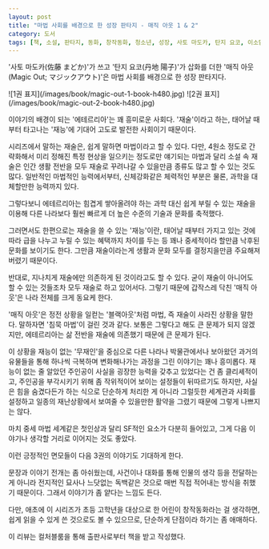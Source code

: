```yaml
---
layout: post
title: "마법 사회를 배경으로 한 성장 판타지 - 매직 아웃 1 & 2"
category: 도서
tags: [책, 소설, 판타지, 동화, 창작동화, 청소년, 성장, 사토 마도카, 탄지 요코, 이소담, 길벗스쿨, 컬처블룸, 서평]
---
```


'사토 마도카(佐藤 まどか)'가 쓰고
'탄지 요코(丹地 陽子)'가 삽화를 더한
'매직 아웃(Magic Out; マジックアウト)'은
마법 사회를 배경으로 한 성장 판타지다.

<p class="center" markdown="1">
![1권 표지](/images/book/magic-out-1-book-h480.jpg)
![2권 표지](/images/book/magic-out-2-book-h480.jpg)
</p>

이야기의 배경이 되는 '에테르리아'는 꽤 흥미로운 사회다.
'재술'이라고 하는, 태어날 때부터 타고나는 '재능'에 기대어 고도로 발전한 사회이기 때문이다.

시리즈에서 말하는 재술은, 쉽게 말하면 마법이라고 할 수 있다.
다만, 4원소 정도로 간략화해서 미리 정해진 특정 현상을 일으키는 정도로만 얘기되는 마법과 달리
소설 속 재술은 인간 생활 전반을 모두 재술로 꾸려나갈 수 있을만큼 종류도 많고 할 수 있는 것도 많다.
일반적인 마법적인 능력에서부터, 신체강화같은 체력적인 부분은 물론, 과학을 대체할만한 능력까지 있다.

그렇다보니 에테르리아는 힘겹게 쌓아올려야 하는 과학 대신
쉽게 부릴 수 있는 재술을 이용해
다른 나라보다 훨씬 빠르게 더 높은 수준의 기술과 문화를 축적했다.

그러면서도 한편으로는 재술을 쓸 수 있는 '재능'이란, 태어날 때부터 가지고 있는 것에 따라 급을 나누고
누릴 수 있는 혜택까지 차이를 두는 등
꽤나 중세적이라 할만큼 낙후된 문화를 보이기도 한다.
그만큼 재술이라는게 생활과 문화 모두를 결정지을만큼 주요해져버렸기 때문이다.

반대로, 지나치게 재술에만 의존하게 된 것이라고도 할 수 있다.
굳이 재술이 아니어도 할 수 있는 것들조차 모두 재술로 하고 있어서다.
그렇기 때문에 갑작스레 닥친 '매직 아웃'은 나라 전체를 크게 동요케 한다.

'매직 아웃'은 정전 상황을 일컫는 '블랙아웃'처럼 마법, 즉 재술이 사라진 상황을 말한다.
말하자면 '침묵 마법'이 걸린 것과 같다.
보통은 그렇다고 해도 큰 문제가 되지 않겠지만,
에테르리아는 삶 전반을 재술에 의존했기 때문에 큰 문제가 된다.

이 상황을 재능이 없는 '무재인'을 중심으로
다른 나라나 박물관에서나 보아왔던 과거의 유물들을 통해
하나씩 극복하며 변화해나가는 과정을 그린 이야기는 꽤나 흥미롭다.
재능이 없는 줄 알았던 주인공이 사실을 굉장한 능력을 갖추고 있었다는 건 좀 클리셰적이고,
주인공을 부각시키기 위해 좀 작위적이어 보이는 설정들이 뒤따르기도 하지만,
사실은 힘을 숨겼다든가 하는 식으로 단순하게 처리한 게 아니라
그럴듯한 세계관과 사회를 설정하고
일종의 재난상황에서 보여줄 수 있을만한 활약을 그렸기 때문에
그렇게 나쁘지는 않다.

마치 중세 마법 세계같은 첫인상과 달리
SF적인 요소가 다분히 들어있고,
그게 다음 이야기나 생각할 거리로 이어지는 것도 좋았다.

이런 긍정적인 면모들이 다음 3권의 이야기도 기대하게 한다.

문장과 이야기 전개는 좀 아쉬웠는데,
사건이나 대화를 통해 인물의 생각 등을 전달하는 게 아니라
전지적인 묘사나 느닷없는 독백같은 것으로 매번 직접 적어내는 방식을 취했기 때문이다.
그래서 이야기가 좀 얕다는 느낌도 든다.

다만, 애초에 이 시리즈가 초등 고학년을 대상으로 한 어린이 창작동화라는 걸 생각하면,
쉽게 읽을 수 있게 쓴 것으로도 볼 수 있으므로,
단순하게 단점이라 하기는 좀 애매하다.



<div class="im im-info">
이 리뷰는 컬처블룸을 통해 출판사로부터 책을 받고 작성했다.
</div>
